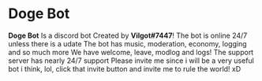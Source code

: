 # Doge Bot

**Doge Bot** Is a discord bot Created by **Vilgot#7447**!
The bot is online 24/7 unless there is a udate
The bot has music, moderation, economy, logging and so much more
We have welcome, leave, modlog and logs!
The support server has nearly 24/7 support
Please invite me since i will be a very useful bot i think, lol, click that invite button and invite me to rule the world! xD
